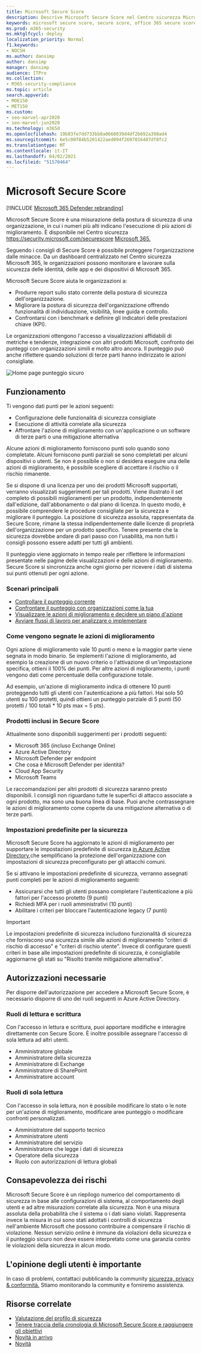 ```yaml
---
title: Microsoft Secure Score
description: Descrive Microsoft Secure Score nel Centro sicurezza Microsoft 365, come migliorare la sicurezza e cosa possono aspettarsi gli amministratori della sicurezza.
keywords: microsoft secure score, secure score, office 365 secure score, microsoft security score, microsoft 365 security center, improvement actions
ms.prod: m365-security
ms.mktglfcycl: deploy
localization_priority: Normal
f1.keywords:
- NOCSH
ms.author: dansimp
author: dansimp
manager: dansimp
audience: ITPro
ms.collection:
- M365-security-compliance
ms.topic: article
search.appverid:
- MOE150
- MET150
ms.custom:
- seo-marvel-apr2020
- seo-marvel-jun2020
ms.technology: m365d
ms.openlocfilehash: 19b83fe7dd733bb8a0668039d4df2b692a398ad4
ms.sourcegitcommit: 6e5c00f84b5201422aed094f2697016407df8fc2
ms.translationtype: MT
ms.contentlocale: it-IT
ms.lasthandoff: 04/02/2021
ms.locfileid: "51570464"
---
```

# <a name="microsoft-secure-score"></a>Microsoft Secure Score

[!INCLUDE [Microsoft 365 Defender rebranding](../includes/microsoft-defender.md)]

Microsoft Secure Score è una misurazione della postura di sicurezza di una organizzazione, in cui i numeri più alti indicano l'esecuzione di più azioni di miglioramento. È disponibile nel Centro sicurezza https://security.microsoft.com/securescore [Microsoft 365.](overview-security-center.md)

Seguendo i consigli di Secure Score è possibile proteggere l'organizzazione dalle minacce. Da un dashboard centralizzato nel Centro sicurezza Microsoft 365, le organizzazioni possono monitorare e lavorare sulla sicurezza delle identità, delle app e dei dispositivi di Microsoft 365.

Microsoft Secure Score aiuta le organizzazioni a:  

* Produrre report sullo stato corrente della postura di sicurezza dell'organizzazione.
* Migliorare la postura di sicurezza dell'organizzazione offrendo funzionalità di individuazione, visibilità, linee guida e controllo.  
* Confrontarsi con i benchmark e definire gli indicatori delle prestazioni chiave (KPI).

Le organizzazioni ottengono l'accesso a visualizzazioni affidabili di metriche e tendenze, integrazione con altri prodotti Microsoft, confronto dei punteggi con organizzazioni simili e molto altro ancora. Il punteggio può anche riflettere quando soluzioni di terze parti hanno indirizzato le azioni consigliate.

![Home page punteggio sicuro](../../media/secure-score/secure-score-homepage-new.png)

## <a name="how-it-works"></a>Funzionamento

Ti vengono dati punti per le azioni seguenti:

- Configurazione delle funzionalità di sicurezza consigliate
- Esecuzione di attività correlate alla sicurezza
- Affrontare l'azione di miglioramento con un'applicazione o un software di terze parti o una mitigazione alternativa

Alcune azioni di miglioramento forniscono punti solo quando sono completate. Alcuni forniscono punti parziali se sono completati per alcuni dispositivi o utenti. Se non è possibile o non si desidera eseguire una delle azioni di miglioramento, è possibile scegliere di accettare il rischio o il rischio rimanente.

Se si dispone di una licenza per uno dei prodotti Microsoft supportati, verranno visualizzati suggerimenti per tali prodotti. Viene illustrato il set completo di possibili miglioramenti per un prodotto, indipendentemente dall'edizione, dall'abbonamento o dal piano di licenza. In questo modo, è possibile comprendere le procedure consigliate per la sicurezza e migliorare il punteggio. La posizione di sicurezza assoluta, rappresentata da Secure Score, rimane la stessa indipendentemente dalle licenze di proprietà dell'organizzazione per un prodotto specifico. Tenere presente che la sicurezza dovrebbe andare di pari passo con l'usabilità, ma non tutti i consigli possono essere adatti per tutti gli ambienti.

Il punteggio viene aggiornato in tempo reale per riflettere le informazioni presentate nelle pagine delle visualizzazioni e delle azioni di miglioramento. Secure Score si sincronizza anche ogni giorno per ricevere i dati di sistema sui punti ottenuti per ogni azione.

### <a name="key-scenarios"></a>Scenari principali

- [Controllare il punteggio corrente](microsoft-secure-score-improvement-actions.md#check-your-current-score)
- [Confrontare il punteggio con organizzazioni come la tua](microsoft-secure-score-history-metrics-trends.md#compare-your-score-to-organizations-like-yours)
- [Visualizzare le azioni di miglioramento e decidere un piano d'azione](microsoft-secure-score-improvement-actions.md#take-action-to-improve-your-score)
- [Avviare flussi di lavoro per analizzare o implementare](microsoft-secure-score-improvement-actions.md#view-improvement-action-details)

### <a name="how-improvement-actions-are-scored"></a>Come vengono segnate le azioni di miglioramento

Ogni azione di miglioramento vale 10 punti o meno e la maggior parte viene segnata in modo binario. Se implementi l'azione di miglioramento, ad esempio la creazione di un nuovo criterio o l'attivazione di un'impostazione specifica, ottieni il 100% dei punti. Per altre azioni di miglioramento, i punti vengono dati come percentuale della configurazione totale.

Ad esempio, un'azione di miglioramento indica di ottenere 10 punti proteggendo tutti gli utenti con l'autenticazione a più fattori. Hai solo 50 utenti su 100 protetti, quindi ottieni un punteggio parziale di 5 punti (50 protetti / 100 totali * 10 pts max = 5 pts).

### <a name="products-included-in-secure-score"></a>Prodotti inclusi in Secure Score

Attualmente sono disponibili suggerimenti per i prodotti seguenti:

- Microsoft 365 (incluso Exchange Online)
- Azure Active Directory
- Microsoft Defender per endpoint
- Che cosa è Microsoft Defender per identità?
- Cloud App Security
- Microsoft Teams

Le raccomandazioni per altri prodotti di sicurezza saranno presto disponibili. I consigli non riguardano tutte le superfici di attacco associate a ogni prodotto, ma sono una buona linea di base. Puoi anche contrassegnare le azioni di miglioramento come coperte da una mitigazione alternativa o di terze parti.

### <a name="security-defaults"></a>Impostazioni predefinite per la sicurezza

Microsoft Secure Score ha aggiornato le azioni di miglioramento per supportare le impostazioni predefinite di sicurezza [in Azure Active Directory,](/azure/active-directory/fundamentals/concept-fundamentals-security-defaults)che semplificano la protezione dell'organizzazione con impostazioni di sicurezza preconfigurato per gli attacchi comuni.

Se si attivano le impostazioni predefinite di sicurezza, verranno assegnati punti completi per le azioni di miglioramento seguenti:

- Assicurarsi che tutti gli utenti possano completare l'autenticazione a più fattori per l'accesso protetto (9 punti)
- Richiedi MFA per i ruoli amministrativi (10 punti)
- Abilitare i criteri per bloccare l'autenticazione legacy (7 punti)

>[!IMPORTANT]
>Le impostazioni predefinite di sicurezza includono funzionalità di sicurezza che forniscono una sicurezza simile alle azioni di miglioramento "criteri di rischio di accesso" e "criteri di rischio utente". Invece di configurare questi criteri in base alle impostazioni predefinite di sicurezza, è consigliabile aggiornarne gli stati su "Risolto tramite mitigazione alternativa".

## <a name="required-permissions"></a>Autorizzazioni necessarie

Per disporre dell'autorizzazione per accedere a Microsoft Secure Score, è necessario disporre di uno dei ruoli seguenti in Azure Active Directory.

### <a name="read-and-write-roles"></a>Ruoli di lettura e scrittura

Con l'accesso in lettura e scrittura, puoi apportare modifiche e interagire direttamente con Secure Score. È inoltre possibile assegnare l'accesso di sola lettura ad altri utenti.

* Amministratore globale
* Amministratore della sicurezza
* Amministratore di Exchange
* Amministratore di SharePoint
* Amministratore account

### <a name="read-only-roles"></a>Ruoli di sola lettura

Con l'accesso in sola lettura, non è possibile modificare lo stato o le note per un'azione di miglioramento, modificare aree punteggio o modificare confronti personalizzati.

* Amministratore del supporto tecnico
* Amministratore utenti
* Amministratore del servizio
* Amministratore che legge i dati di sicurezza
* Operatore della sicurezza
* Ruolo con autorizzazioni di lettura globali

## <a name="risk-awareness"></a>Consapevolezza dei rischi

Microsoft Secure Score è un riepilogo numerico del comportamento di sicurezza in base alle configurazioni di sistema, al comportamento degli utenti e ad altre misurazioni correlate alla sicurezza. Non è una misura assoluta della probabilità che il sistema o i dati siano violati. Rappresenta invece la misura in cui sono stati adottati i controlli di sicurezza nell'ambiente Microsoft che possono contribuire a compensare il rischio di violazione. Nessun servizio online è immune da violazioni della sicurezza e il punteggio sicuro non deve essere interpretato come una garanzia contro le violazioni della sicurezza in alcun modo.

## <a name="we-want-to-hear-from-you"></a>L'opinione degli utenti è importante

In caso di problemi, contattaci pubblicando la community [sicurezza, privacy & conformità.](https://techcommunity.microsoft.com/t5/Security-Privacy-Compliance/bd-p/security_privacy) Stiamo monitorando la community e forniremo assistenza.

## <a name="related-resources"></a>Risorse correlate

- [Valutazione del profilo di sicurezza](microsoft-secure-score-improvement-actions.md)
- [Tenere traccia della cronologia di Microsoft Secure Score e raggiungere gli obiettivi](microsoft-secure-score-history-metrics-trends.md)
- [Novità in arrivo](microsoft-secure-score-whats-coming.md)
- [Novità](microsoft-secure-score-whats-new.md)